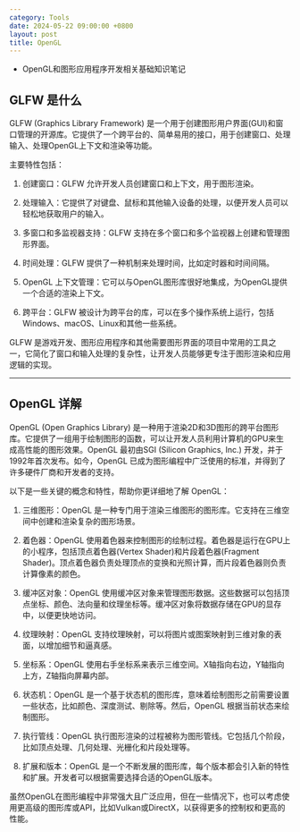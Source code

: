 ```yaml
---
category: Tools
date: 2024-05-22 09:00:00 +0800
layout: post
title: OpenGL
---
```


+ OpenGL和图形应用程序开发相关基础知识笔记

## GLFW 是什么

GLFW (Graphics Library Framework) 是一个用于创建图形用户界面(GUI)和窗口管理的开源库。它提供了一个跨平台的、简单易用的接口，用于创建窗口、处理输入、处理OpenGL上下文和渲染等功能。

主要特性包括：

1. 创建窗口：GLFW 允许开发人员创建窗口和上下文，用于图形渲染。

2. 处理输入：它提供了对键盘、鼠标和其他输入设备的处理，以便开发人员可以轻松地获取用户的输入。

3. 多窗口和多监视器支持：GLFW 支持在多个窗口和多个监视器上创建和管理图形界面。

4. 时间处理：GLFW 提供了一种机制来处理时间，比如定时器和时间间隔。

5. OpenGL 上下文管理：它可以与OpenGL图形库很好地集成，为OpenGL提供一个合适的渲染上下文。

6. 跨平台：GLFW 被设计为跨平台的库，可以在多个操作系统上运行，包括Windows、macOS、Linux和其他一些系统。

GLFW 是游戏开发、图形应用程序和其他需要图形界面的项目中常用的工具之一，它简化了窗口和输入处理的复杂性，让开发人员能够更专注于图形渲染和应用逻辑的实现。

---

## OpenGL 详解

OpenGL (Open Graphics Library) 是一种用于渲染2D和3D图形的跨平台图形库。它提供了一组用于绘制图形的函数，可以让开发人员利用计算机的GPU来生成高性能的图形效果。OpenGL 最初由SGI (Silicon Graphics, Inc.) 开发，并于1992年首次发布。如今，OpenGL 已成为图形编程中广泛使用的标准，并得到了许多硬件厂商和开发者的支持。

以下是一些关键的概念和特性，帮助你更详细地了解 OpenGL：

1. 三维图形：OpenGL 是一种专门用于渲染三维图形的图形库。它支持在三维空间中创建和渲染复杂的图形场景。

2. 着色器：OpenGL 使用着色器来控制图形的绘制过程。着色器是运行在GPU上的小程序，包括顶点着色器(Vertex Shader)和片段着色器(Fragment Shader)。顶点着色器负责处理顶点的变换和光照计算，而片段着色器则负责计算像素的颜色。

3. 缓冲区对象：OpenGL 使用缓冲区对象来管理图形数据。这些数据可以包括顶点坐标、颜色、法向量和纹理坐标等。缓冲区对象将数据存储在GPU的显存中，以便更快地访问。

4. 纹理映射：OpenGL 支持纹理映射，可以将图片或图案映射到三维对象的表面，以增加细节和逼真感。

5. 坐标系：OpenGL 使用右手坐标系来表示三维空间。X轴指向右边，Y轴指向上方，Z轴指向屏幕内部。

6. 状态机：OpenGL 是一个基于状态机的图形库，意味着绘制图形之前需要设置一些状态，比如颜色、深度测试、剔除等。然后，OpenGL 根据当前状态来绘制图形。

7. 执行管线：OpenGL 执行图形渲染的过程被称为图形管线。它包括几个阶段，比如顶点处理、几何处理、光栅化和片段处理等。

8. 扩展和版本：OpenGL 是一个不断发展的图形库，每个版本都会引入新的特性和扩展。开发者可以根据需要选择合适的OpenGL版本。

虽然OpenGL在图形编程中非常强大且广泛应用，但在一些情况下，也可以考虑使用更高级的图形库或API，比如Vulkan或DirectX，以获得更多的控制权和更高的性能。